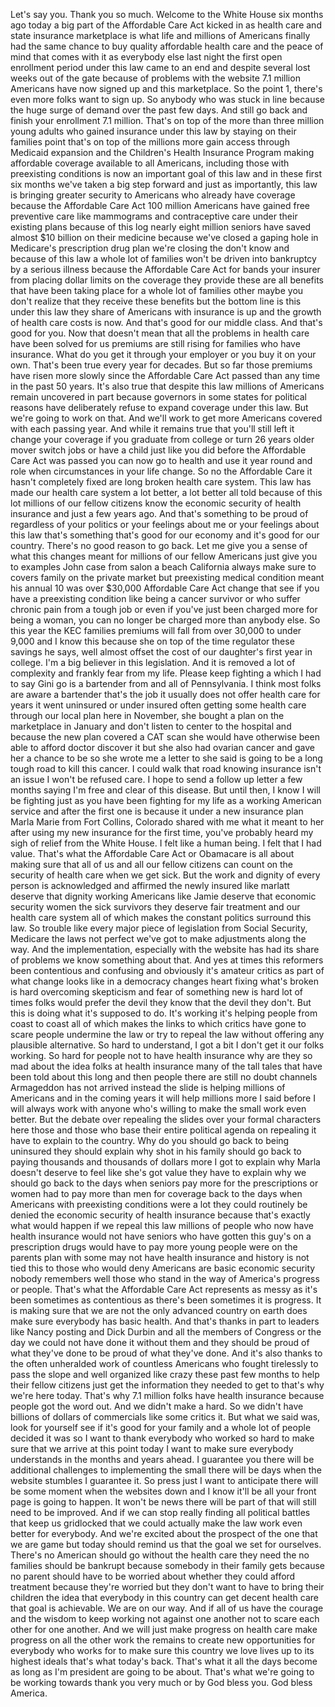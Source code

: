 Let's say you. Thank you so much. Welcome to the White House six months ago today a big part of the Affordable Care Act kicked in as health care and state insurance marketplace is what life and millions of Americans finally had the same chance to buy quality affordable health care and the peace of mind that comes with it as everybody else last night the first open enrollment period under this law came to an end and despite several lost weeks out of the gate because of problems with the website 7.1 million Americans have now signed up and this marketplace. So the point 1, there's even more folks want to sign up. So anybody who was stuck in line because the huge surge of demand over the past few days. And still go back and finish your enrollment 7.1 million. That's on top of the more than three million young adults who gained insurance under this law by staying on their families point that's on top of the millions more gain access through Medicaid expansion and the Children's Health Insurance Program making affordable coverage available to all Americans, including those with preexisting conditions is now an important goal of this law and in these first six months we've taken a big step forward and just as importantly, this law is bringing greater security to Americans who already have coverage because the Affordable Care Act 100 million Americans have gained free preventive care like mammograms and contraceptive care under their existing plans because of this log nearly eight million seniors have saved almost $10 billion on their medicine because we've closed a gaping hole in Medicare's prescription drug plan we're closing the don't know and because of this law a whole lot of families won't be driven into bankruptcy by a serious illness because the Affordable Care Act for bands your insurer from placing dollar limits on the coverage they provide these are all benefits that have been taking place for a whole lot of families other maybe you don't realize that they receive these benefits but the bottom line is this under this law they share of Americans with insurance is up and the growth of health care costs is now. And that's good for our middle class. And that's good for you. Now that doesn't mean that all the problems in health care have been solved for us premiums are still rising for families who have insurance. What do you get it through your employer or you buy it on your own. That's been true every year for decades. But so far those premiums have risen more slowly since the Affordable Care Act passed than any time in the past 50 years. It's also true that despite this law millions of Americans remain uncovered in part because governors in some states for political reasons have deliberately refuse to expand coverage under this law. But we're going to work on that. And we'll work to get more Americans covered with each passing year. And while it remains true that you'll still left it change your coverage if you graduate from college or turn 26 years older mover switch jobs or have a child just like you did before the Affordable Care Act was passed you can now go to health and use it year round and role when circumstances in your life change. So no the Affordable Care it hasn't completely fixed are long broken health care system. This law has made our health care system a lot better, a lot better all told because of this lot millions of our fellow citizens know the economic security of health insurance and just a few years ago. And that's something to be proud of regardless of your politics or your feelings about me or your feelings about this law that's something that's good for our economy and it's good for our country. There's no good reason to go back. Let me give you a sense of what this changes meant for millions of our fellow Americans just give you to examples John case from salon a beach California always make sure to covers family on the private market but preexisting medical condition meant his annual 10 was over $30,000 Affordable Care Act change that see if you have a preexisting condition like being a cancer survivor or who suffer chronic pain from a tough job or even if you've just been charged more for being a woman, you can no longer be charged more than anybody else. So this year the KEC families premiums will fall from over 30,000 to under 9,000 and I know this because she on top of the time regulator these savings he says, well almost offset the cost of our daughter's first year in college. I'm a big believer in this legislation. And it is removed a lot of complexity and frankly fear from my life. Please keep fighting a which I had to say Gini go is a bartender from and all of Pennsylvania. I think most folks are aware a bartender that's the job it usually does not offer health care for years it went uninsured or under insured often getting some health care through our local plan here in November, she bought a plan on the marketplace in January and don't listen to center to the hospital and because the new plan covered a CAT scan she would have otherwise been able to afford doctor discover it but she also had ovarian cancer and gave her a chance to be so she wrote me a letter to she said is going to be a long tough road to kill this cancer. I could walk that road knowing insurance isn't an issue I won't be refused care. I hope to send a follow up letter a few months saying I'm free and clear of this disease. But until then, I know I will be fighting just as you have been fighting for my life as a working American service and after the first one is because it under a new insurance plan Marla Marie from Fort Collins, Colorado shared with me what it meant to her after using my new insurance for the first time, you've probably heard my sigh of relief from the White House. I felt like a human being. I felt that I had value. That's what the Affordable Care Act or Obamacare is all about making sure that all of us and all our fellow citizens can count on the security of health care when we get sick. But the work and dignity of every person is acknowledged and affirmed the newly insured like marlatt deserve that dignity working Americans like Jamie deserve that economic security women the sick survivors they deserve fair treatment and our health care system all of which makes the constant politics surround this law. So trouble like every major piece of legislation from Social Security, Medicare the laws not perfect we've got to make adjustments along the way. And the implementation, especially with the website has had its share of problems we know something about that. And yes at times this reformers been contentious and confusing and obviously it's amateur critics as part of what change looks like in a democracy changes heart fixing what's broken is hard overcoming skepticism and fear of something new is hard lot of times folks would prefer the devil they know that the devil they don't. But this is doing what it's supposed to do. It's working it's helping people from coast to coast all of which makes the links to which critics have gone to scare people undermine the law or try to repeal the law without offering any plausible alternative. So hard to understand, I got a bit I don't get it our folks working. So hard for people not to have health insurance why are they so mad about the idea folks at health insurance many of the tall tales that have been told about this long and then people there are still no doubt channels Armageddon has not arrived instead the slide is helping millions of Americans and in the coming years it will help millions more I said before I will always work with anyone who's willing to make the small work even better. But the debate over repealing the slides over your formal characters here those and those who base their entire political agenda on repealing it have to explain to the country. Why do you should go back to being uninsured they should explain why shot in his family should go back to paying thousands and thousands of dollars more I got to explain why Marla doesn't deserve to feel like she's got value they have to explain why we should go back to the days when seniors pay more for the prescriptions or women had to pay more than men for coverage back to the days when Americans with preexisting conditions were a lot they could routinely be denied the economic security of health insurance because that's exactly what would happen if we repeal this law millions of people who now have health insurance would not have seniors who have gotten this guy's on a prescription drugs would have to pay more young people were on the parents plan with some may not have health insurance and history is not tied this to those who would deny Americans are basic economic security nobody remembers well those who stand in the way of America's progress or people. That's what the Affordable Care Act represents as messy as it's been sometimes as contentious as there's been sometimes it is progress. It is making sure that we are not the only advanced country on earth does make sure everybody has basic health. And that's thanks in part to leaders like Nancy posting and Dick Durbin and all the members of Congress or the day we could not have done it without them and they should be proud of what they've done to be proud of what they've done. And it's also thanks to the often unheralded work of countless Americans who fought tirelessly to pass the slope and well organized like crazy these past few months to help their fellow citizens just get the information they needed to get to that's why we're here today. That's why 7.1 million folks have health insurance because people got the word out. And we didn't make a hard. So we didn't have billions of dollars of commercials like some critics it. But what we said was, look for yourself see if it's good for your family and a whole lot of people decided it was so I want to thank everybody who worked so hard to make sure that we arrive at this point today I want to make sure everybody understands in the months and years ahead. I guarantee you there will be additional challenges to implementing the small there will be days when the website stumbles I guarantee it. So press just I want to anticipate there will be some moment when the websites down and I know it'll be all your front page is going to happen. It won't be news there will be part of that will still need to be improved. And if we can stop really finding all political battles that keep us gridlocked that we could actually make the law work even better for everybody. And we're excited about the prospect of the one that we are game but today should remind us that the goal we set for ourselves. There's no American should go without the health care they need the no families should be bankrupt because somebody in their family gets because no parent should have to be worried about whether they could afford treatment because they're worried but they don't want to have to bring their children the idea that everybody in this country can get decent health care that goal is achievable. We are on our way. And if all of us have the courage and the wisdom to keep working not against one another not to scare each other for one another. And we will just make progress on health care make progress on all the other work the remains to create new opportunities for everybody who works for to make sure this country we love lives up to its highest ideals that's what today's back. That's what it all the days become as long as I'm president are going to be about. That's what we're going to be working towards thank you very much or by God bless you. God bless America. 